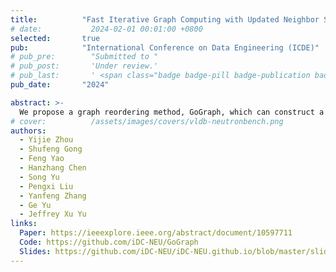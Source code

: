 ```yaml
---
title:          "Fast Iterative Graph Computing with Updated Neighbor States"
# date:           2024-02-01 00:01:00 +0800
selected:       true
pub:            "International Conference on Data Engineering (ICDE)"
# pub_pre:        "Submitted to "
# pub_post:       'Under review.'
# pub_last:       ' <span class="badge badge-pill badge-publication badge-success">Spotlight</span>'
pub_date:       "2024"

abstract: >-
  We propose a graph reordering method, GoGraph, which can construct a well-formed vertex processing order effectively reducing the number of iteration rounds and, consequently, accelerating iterative computation. Before delving into GoGraph, a metric function is introduced to quantify the efficiency of vertex processing order in accelerating iterative computation. This metric reflects the quality of the processing order by counting the number of edges whose source precedes the destination. GoGraph employs a divide-and-conquer mindset to establish the vertex processing order by maximizing the value of the metric function. 
# cover:          /assets/images/covers/vldb-neutronbench.png
authors:
  - Yijie Zhou
  - Shufeng Gong
  - Feng Yao
  - Hanzhang Chen
  - Song Yu
  - Pengxi Liu
  - Yanfeng Zhang
  - Ge Yu
  - Jeffrey Xu Yu
links:
  Paper: https://ieeexplore.ieee.org/abstract/document/10597711
  Code: https://github.com/iDC-NEU/GoGraph
  Slides: https://github.com/iDC-NEU/iDC-NEU.github.io/blob/master/slides/GoGraph_ICDE24.pdf
---
```

